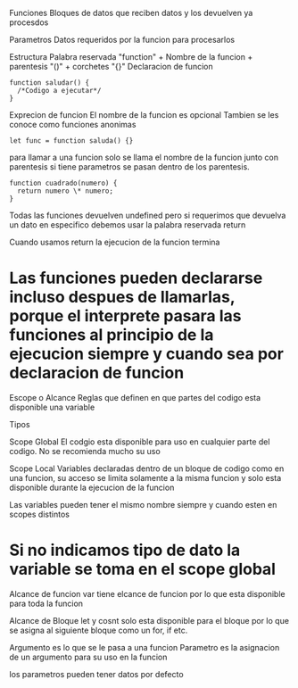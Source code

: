 Funciones
Bloques de datos que reciben datos y los devuelven ya procesdos

Parametros
Datos requeridos por la funcion para procesarlos

Estructura
Palabra reservada "function" + Nombre de la funcion + parentesis "()" + corchetes "{}"
Declaracion de funcion

```
function saludar() {
  /*Codigo a ejecutar*/
}
```

Exprecion de funcion
El nombre de la funcion es opcional
Tambien se les conoce como funciones anonimas

```
let func = function saluda() {}
```

para llamar a una funcion solo se llama el nombre de la funcion junto con parentesis si tiene parametros se pasan dentro de los parentesis.

```
function cuadrado(numero) {
  return numero \* numero;
}
```

Todas las funciones devuelven undefined pero si requerimos que devuelva un dato en especifico debemos usar la palabra reservada return

Cuando usamos return la ejecucion de la funcion termina

# Las funciones pueden declararse incluso despues de llamarlas, porque el interprete pasara las funciones al principio de la ejecucion siempre y cuando sea por declaracion de funcion

Escope o Alcance
Reglas que definen en que partes del codigo esta disponible una variable

Tipos

Scope Global
El codgio esta disponible para uso en cualquier parte del codigo.
No se recomienda mucho su uso

Scope Local
Variables declaradas dentro de un bloque de codigo como en una funcion, su acceso se limita solamente a la misma funcion y solo esta disponible durante la ejecucion de la funcion

Las variables pueden tener el mismo nombre siempre y cuando esten en scopes distintos

# Si no indicamos tipo de dato la variable se toma en el scope global

Alcance de funcion
var tiene elcance de funcion por lo que esta disponible para toda la funcion

Alcance de Bloque
let y cosnt solo esta disponible para el bloque por lo que se asigna al siguiente bloque como un for, if etc.

Argumento es lo que se le pasa a una funcion
Parametro es la asignacion de un argumento para su uso en la funcion

los parametros pueden tener datos por defecto
